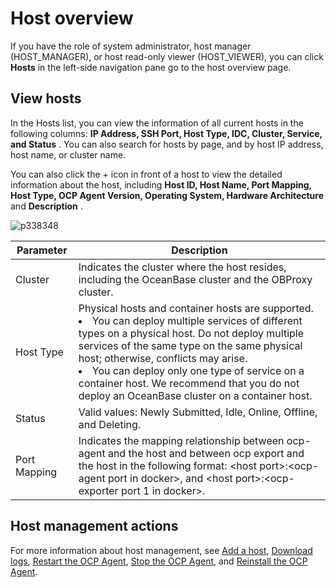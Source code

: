 Host overview
==================================

If you have the role of system administrator, host manager (HOST_MANAGER), or host read-only viewer (HOST_VIEWER), you can click **Hosts** in the left-side navigation pane go to the host overview page.

View hosts
-------------------------------

In the Hosts list, you can view the information of all current hosts in the following columns: **IP Address, SSH Port, Host Type, IDC, Cluster, Service, and Status** . You can also search for hosts by page, and by host IP address, host name, or cluster name.

You can also click the + icon in front of a host to view the detailed information about the host, including **Host ID, Host Name, Port Mapping, Host Type, OCP Agent Version, Operating System, Hardware Architecture** and **Description** .

![p338348](https://help-static-aliyun-doc.aliyuncs.com/assets/img/en-US/8364633561/p440645.png)


|  Parameter   |                                                                                                                                                                                                                                         Description                                                                                                                                                                                                                                          |
|--------------|----------------------------------------------------------------------------------------------------------------------------------------------------------------------------------------------------------------------------------------------------------------------------------------------------------------------------------------------------------------------------------------------------------------------------------------------------------------------------------------------|
| Cluster      | Indicates the cluster where the host resides, including the OceanBase cluster and the OBProxy cluster.                                                                                                                                                                                                                                                                                                                                                                                       |
| Host Type    | Physical hosts and container hosts are supported. <li> You can deploy multiple services of different types on a physical host. Do not deploy multiple services of the same type on the same physical host; otherwise, conflicts may arise.  </li><li> You can deploy only one type of service on a container host. We recommend that you do not deploy an OceanBase cluster on a container host. </li>   |
| Status       | Valid values: Newly Submitted, Idle, Online, Offline, and Deleting.                                                                                                                                                                                                                                                                                                                                                                                                                          |
| Port Mapping | Indicates the mapping relationship between ocp-agent and the host and between ocp export and the host in the following format: \<host port\>:\<ocp-agent port in docker\>, and \<host port\>:\<ocp-exporter port 1 in docker\>.                                                                                                                                                                                                                                                              |



**Host management actions**
------------------------------------------------

For more information about host management, see [Add a host](../../6.management-host/2.add-host.md), [Download logs](../../4.manage-clusters/3.basic-operations/15.download-log.md), [Restart the OCP Agent](../../6.management-host/4.restart-the-ocp-agent.md), [Stop the OCP Agent](../../6.management-host/5.stop-the-ocp-agent.md), and [Reinstall the OCP Agent](../../6.management-host/6.reinstall-ocp-agent.md).
